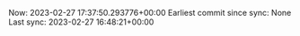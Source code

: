 Now: 2023-02-27 17:37:50.293776+00:00 Earliest commit since sync: None Last sync: 2023-02-27 16:48:21+00:00

